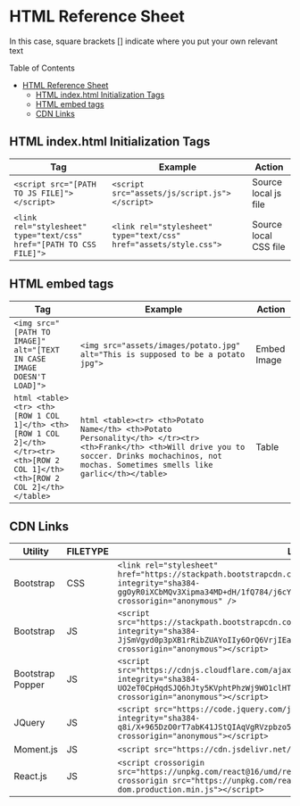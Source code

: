 # HTML Reference Sheet

In this case, square brackets [] indicate where you put your own relevant text

Table of Contents

- [HTML Reference Sheet](#html-reference-sheet)
  - [HTML index.html Initialization Tags](#html-indexhtml-initialization-tags)
  - [HTML embed tags](#html-embed-tags)
  - [CDN Links](#cdn-links)

## HTML index.html Initialization Tags

| Tag                                                                 | Example                                                           | Action                |
| ------------------------------------------------------------------- | ----------------------------------------------------------------- | --------------------- |
| `<script src="[PATH TO JS FILE]"></script>`                         | `<script src="assets/js/script.js"></script>`                     | Source local js file  |
| `<link rel="stylesheet" type="text/css" href="[PATH TO CSS FILE]">` | `<link rel="stylesheet" type="text/css" href="assets/style.css">` | Source local CSS file |

## HTML embed tags

| Tag                                                                                                                              | Example                                                                                                                                                                                              | Action      |
| -------------------------------------------------------------------------------------------------------------------------------- | ---------------------------------------------------------------------------------------------------------------------------------------------------------------------------------------------------- | ----------- |
| `<img src="[PATH TO IMAGE]" alt="[TEXT IN CASE IMAGE DOESN'T LOAD]">`                                                            | `<img src="assets/images/potato.jpg" alt="This is supposed to be a potato jpg">`                                                                                                                     | Embed Image | `html <table><tr> <th>[ROW 1 COL 1]</th> <th>[ROW 1 COL 2]</th> </tr><tr> <th>[ROW 2 COL 1]</th> <th>[ROW 2 COL 2]</th></table>` | `html <table><tr> <th>Potato Name</th> <th>Potato Personality</th> </tr><tr> <th>Frank</th> <th>Will drive you to soccer. Drinks mochachinos, not mochas. Sometimes smells like garlic</th></table>` | Table |
| `html <table><tr> <th>[ROW 1 COL 1]</th> <th>[ROW 1 COL 2]</th> </tr><tr> <th>[ROW 2 COL 1]</th> <th>[ROW 2 COL 2]</th></table>` | `html <table><tr> <th>Potato Name</th> <th>Potato Personality</th> </tr><tr> <th>Frank</th> <th>Will drive you to soccer. Drinks mochachinos, not mochas. Sometimes smells like garlic</th></table>` | Table       |

## CDN Links

| Utility          | FILETYPE | LINK                                                                                                                                                                                                                    |
| ---------------- | -------- | ----------------------------------------------------------------------------------------------------------------------------------------------------------------------------------------------------------------------- |
| Bootstrap        | CSS      | `<link rel="stylesheet" href="https://stackpath.bootstrapcdn.com/bootstrap/4.3.1/css/bootstrap.min.css" integrity="sha384-ggOyR0iXCbMQv3Xipma34MD+dH/1fQ784/j6cY/iJTQUOhcWr7x9JvoRxT2MZw1T" crossorigin="anonymous" />` |
| Bootstrap        | JS       | `<script src="https://stackpath.bootstrapcdn.com/bootstrap/4.3.1/js/bootstrap.min.js" integrity="sha384-JjSmVgyd0p3pXB1rRibZUAYoIIy6OrQ6VrjIEaFf/nJGzIxFDsf4x0xIM+B07jRM" crossorigin="anonymous"></script>`            |
| Bootstrap Popper | JS       | `<script src="https://cdnjs.cloudflare.com/ajax/libs/popper.js/1.14.7/umd/popper.min.js" integrity="sha384-UO2eT0CpHqdSJQ6hJty5KVphtPhzWj9WO1clHTMGa3JDZwrnQq4sF86dIHNDz0W1" crossorigin="anonymous"></script>`         |
| JQuery           | JS       | `<script src="https://code.jquery.com/jquery-3.3.1.slim.min.js" integrity="sha384-q8i/X+965DzO0rT7abK41JStQIAqVgRVzpbzo5smXKp4YfRvH+8abtTE1Pi6jizo" crossorigin="anonymous"></script>`                                  |
| Moment.js        | JS       | `<script src="https://cdn.jsdelivr.net/momentjs/2.12.0/moment.min.js"></script>`                                                                                                                                        |
| React.js         | JS       | `<script crossorigin src="https://unpkg.com/react@16/umd/react.production.min.js"></script><script crossorigin src="https://unpkg.com/react-dom@16/umd/react-dom.production.min.js"></script>`                          |
